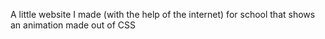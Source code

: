A little website I made (with the help of the internet) for school that shows an animation made out of CSS
